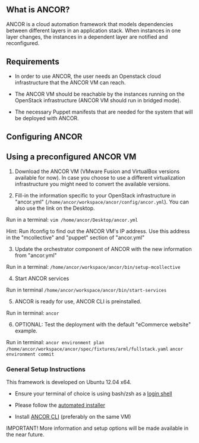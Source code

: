 ## What is ANCOR?

ANCOR is a cloud automation framework that models dependencies between different layers in an
application stack. When instances in one layer changes, the instances in a dependent layer
are notified and reconfigured.

## Requirements

- In order to use ANCOR, the user needs an Openstack cloud infrastructure that the ANCOR VM can reach.

- The ANCOR VM should be reachable by the instances running on the OpenStack infrastructure (ANCOR VM should run in bridged mode).

- The necessary Puppet manifests that are needed for the system that will be deployed with ANCOR.


## Configuring ANCOR

## Using a preconfigured ANCOR VM

1. Download the ANCOR VM (VMware Fusion and VirtualBox versions available for now). 
In case you choose to use a different virtualization infrastructure you might need to convert the available versions.

2. Fill-in the information specific to your OpenStack infrastructure in "ancor.yml" (`/home/ancor/workspace/ancor/config/ancor.yml`). You can also use the link on the Desktop.

Run in a terminal:
`vim /home/ancor/Desktop/ancor.yml`

Hint: Run ifconfig to find out the ANCOR VM's IP address. Use this address in the "mcollective" and "puppet" section of "ancor.yml"

3. Update the orchestrator component of ANCOR with the new information from "ancor.yml"

Run in a terminal:
`/home/ancor/workspace/ancor/bin/setup-mcollective`


4. Start ANCOR services

Run in terminal
`/home/ancor/workspace/ancor/bin/start-services`


5. ANCOR is ready for use, ANCOR CLI is preinstalled.

Run in terminal:
`ancor`

6. OPTIONAL: Test the deployment with the default "eCommerce website" example.

Run in terminal:
`ancor environment plan /home/ancor/workspace/ancor/spec/fixtures/arml/fullstack.yaml`
`ancor environment commit`


### General Setup Instructions
This framework is developed on Ubuntu 12.04 x64. 

- Ensure your terminal of choice is using bash/zsh as a [login shell](https://rvm.io/support/faq)

- Please follow the [automated installer](https://github.com/arguslab/ancor-environment) 

- Install [ANCOR CLI](https://github.com/arguslab/ancor-cli) (preferably on the same VM)


IMPORTANT! More information and setup options will be made available in the near future.
